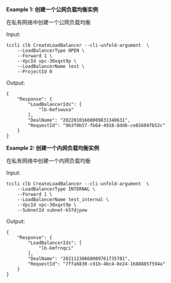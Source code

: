 **Example 1: 创建一个公网负载均衡实例**

在私有网络中创建一个公网负载均衡

Input: 

```
tccli clb CreateLoadBalancer --cli-unfold-argument  \
    --LoadBalancerType OPEN \
    --Forward 1 \
    --VpcId vpc-30xqxt9p \
    --LoadBalancerName test \
    --ProjectId 0
```

Output: 
```
{
    "Response": {
        "LoadBalancerIds": [
            "lb-6efswuxa"
        ],
        "DealName": "20220101660009831340631",
        "RequestId": "9b3f0b57-fb64-4918-8dd6-ce02604fb52c"
    }
}
```

**Example 2: 创建一个内网负载均衡实例**

在私有网络中创建一个内网负载均衡

Input: 

```
tccli clb CreateLoadBalancer --cli-unfold-argument  \
    --LoadBalancerType INTERNAL \
    --Forward 1 \
    --LoadBalancerName test_internal \
    --VpcId vpc-30xqxt9p \
    --SubnetId subnet-k57djpow
```

Output: 
```
{
    "Response": {
        "LoadBalancerIds": [
            "lb-kmfrnqci"
        ],
        "DealName": "20211230660009761735781",
        "RequestId": "7ffa6830-cd1b-4bc4-8e24-1688885f594a"
    }
}
```

